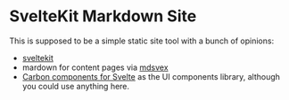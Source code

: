 # SvelteKit Markdown Site

This is supposed to be a simple static site tool with a bunch of opinions:

* [sveltekit](https://kit.svelte.dev/)
* mardown for content pages via [mdsvex](https://mdsvex.com/)
* [Carbon components for Svelte](https://carbon-components-svelte.onrender.com/) as the UI components library, although you could use anything here.
